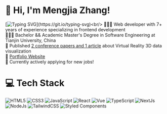 # 👋 Hi, I'm Mengjia Zhang!
[![Typing SVG](https://readme-typing-svg.demolab.com?font=Fira+Code&pause=1000&color=97A7ED&width=435&lines=Senior+Frontend+Developer;7%2B+years+of++coding+experience;+Learning+is+a+lifelong+journey.)](https://git.io/typing-svg)<br/>
👩🏻‍💻 Web developer with 7+ years of experience specializing in frontend development<br/>
👩🏻‍🎓 Bachelor && Academic Master's Degree in Software Engineering at Tianjin University, China<br/>
🎨 Published [2 conference papers and 1 article](https://www.researchgate.net/profile/Mengjia-Zhang/publications) about Virtual Reality 3D data visualization<br/>
🌷 [Portfolio Website](https://zhangmengjia.vercel.app/)<br/>
💭 Currently actively applying for new jobs!<br/>

# 💻 Tech Stack
<!-- Badges from https://github.com/Ileriayo/markdown-badges -->
![HTML5](https://img.shields.io/badge/html5-%23E34F26.svg?style=for-the-badge&logo=html5&logoColor=white)
![CSS3](https://img.shields.io/badge/css3-%231572B6.svg?style=for-the-badge&logo=css3&logoColor=white)
![JavaScript](https://img.shields.io/badge/javascript-%23323330.svg?style=for-the-badge&logo=javascript&logoColor=%23F7DF1E)
![React](https://img.shields.io/badge/react-%2320232a.svg?style=for-the-badge&logo=react&logoColor=%2361DAFB)
![Vue](https://img.shields.io/badge/Vue.js-35495E?style=for-the-badge&logo=vuedotjs&logoColor=4FC08D)
![TypeScript](https://img.shields.io/badge/typescript-%23007ACC.svg?style=for-the-badge&logo=typescript&logoColor=white)
![NextJs](https://img.shields.io/badge/next.js-000000?style=for-the-badge&logo=nextdotjs&logoColor=white)
![NodeJs](https://img.shields.io/badge/node.js-339933?style=for-the-badge&logo=Node.js&logoColor=white)
![TailwindCSS](https://img.shields.io/badge/tailwindcss-%2338B2AC.svg?style=for-the-badge&logo=tailwind-css&logoColor=white)
![Styled Components](https://img.shields.io/badge/styled--components-DB7093?style=for-the-badge&logo=styled-components&logoColor=white)<br/>

